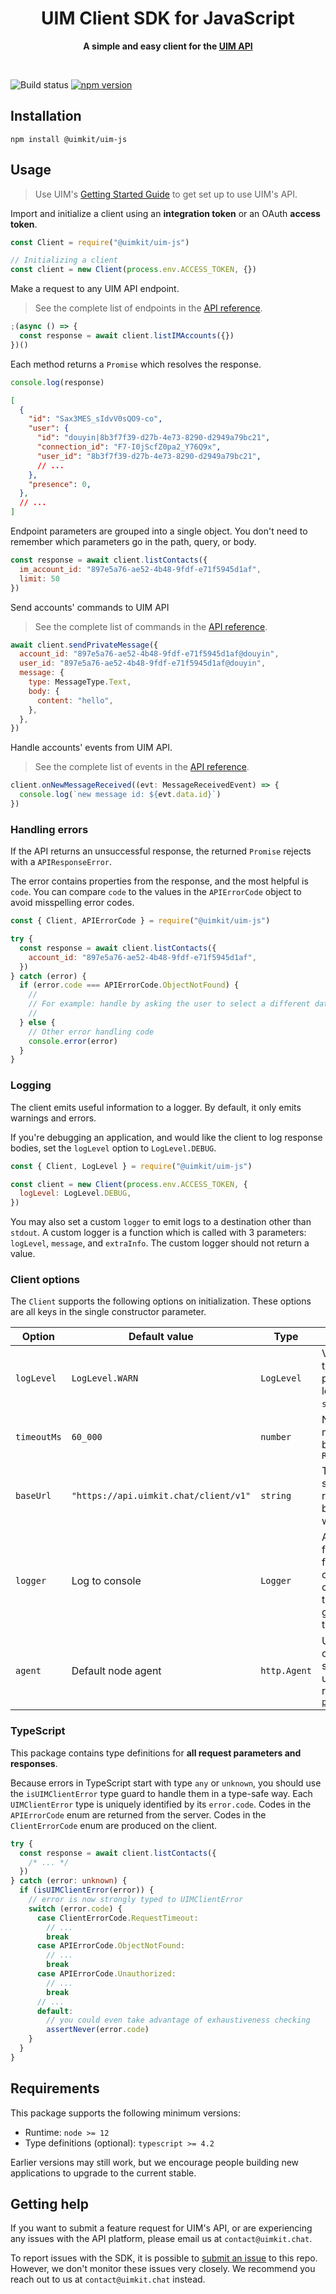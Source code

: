 <div align="center">
	<h1>UIM Client SDK for JavaScript</h1>
	<p>
		<b>A simple and easy client for the <a href="https://docs.uimkit.chat">UIM API</a></b>
	</p>
	<br>
</div>

![Build status](https://github.com/uimkit/uim-sdk-js/actions/workflows/ci.yml/badge.svg)
[![npm version](https://badge.fury.io/js/%40uimkit%2Fclient.svg)](https://www.npmjs.com/package/@uimkit/uim-js)

## Installation

```
npm install @uimkit/uim-js
```

## Usage

> Use UIM's [Getting Started Guide](https://docs.uimkit.chat/getting-started) to get set up to use UIM's API.

Import and initialize a client using an **integration token** or an OAuth **access token**.

```js
const Client = require("@uimkit/uim-js")

// Initializing a client
const client = new Client(process.env.ACCESS_TOKEN, {})
```

Make a request to any UIM API endpoint.

> See the complete list of endpoints in the [API reference](https://docs.uimkit.chat/reference).

```js
;(async () => {
  const response = await client.listIMAccounts({})
})()
```

Each method returns a `Promise` which resolves the response.

```js
console.log(response)
```

```json
[
  {
    "id": "Sax3MES_sIdvV0sQO9-co",
    "user": {
      "id": "douyin|8b3f7f39-d27b-4e73-8290-d2949a79bc21",
      "connection_id": "F7-I0jScfZ0pa2_Y76Q9x",
      "user_id": "8b3f7f39-d27b-4e73-8290-d2949a79bc21",
      // ...
    },
    "presence": 0,
  },
  // ...
]
```

Endpoint parameters are grouped into a single object. You don't need to remember which parameters go in the path, query, or body.

```js
const response = await client.listContacts({
  im_account_id: "897e5a76-ae52-4b48-9fdf-e71f5945d1af",
  limit: 50
})
```

Send accounts' commands to UIM API

> See the complete list of commands in the [API reference](https://docs.uimkit.chat/reference).

```js
await client.sendPrivateMessage({
  account_id: "897e5a76-ae52-4b48-9fdf-e71f5945d1af@douyin",
  user_id: "897e5a76-ae52-4b48-9fdf-e71f5945d1af@douyin",
  message: {
    type: MessageType.Text,
    body: {
      content: "hello",
    },
  },
})
```

Handle accounts' events from UIM API.

> See the complete list of events in the [API reference](https://docs.uimkit.chat/reference).

```js
client.onNewMessageReceived((evt: MessageReceivedEvent) => {
  console.log(`new message id: ${evt.data.id}`)
})
```

### Handling errors

If the API returns an unsuccessful response, the returned `Promise` rejects with a `APIResponseError`.

The error contains properties from the response, and the most helpful is `code`. You can compare `code` to the values in the `APIErrorCode` object to avoid misspelling error codes.

```js
const { Client, APIErrorCode } = require("@uimkit/uim-js")

try {
  const response = await client.listContacts({
    account_id: "897e5a76-ae52-4b48-9fdf-e71f5945d1af",
  })
} catch (error) {
  if (error.code === APIErrorCode.ObjectNotFound) {
    //
    // For example: handle by asking the user to select a different database
    //
  } else {
    // Other error handling code
    console.error(error)
  }
}
```

### Logging

The client emits useful information to a logger. By default, it only emits warnings and errors.

If you're debugging an application, and would like the client to log response bodies, set the `logLevel` option to `LogLevel.DEBUG`.

```js
const { Client, LogLevel } = require("@uimkit/uim-js")

const client = new Client(process.env.ACCESS_TOKEN, {
  logLevel: LogLevel.DEBUG,
})
```

You may also set a custom `logger` to emit logs to a destination other than `stdout`. A custom logger is a function which is called with 3 parameters: `logLevel`, `message`, and `extraInfo`. The custom logger should not return a value.

### Client options

The `Client` supports the following options on initialization. These options are all keys in the single constructor parameter.

| Option      | Default value               | Type         | Description                                                                                                                                                  |
| ----------- | --------------------------- | ------------ | ------------------------------------------------------------------------------------------------------------------------------------------------------------ |
| `logLevel`  | `LogLevel.WARN`             | `LogLevel`   | Verbosity of logs the instance will produce. By default, logs are written to `stdout`.                                                                       |
| `timeoutMs` | `60_000`                    | `number`     | Number of milliseconds to wait before emitting a `RequestTimeoutError`                                                                                       |
| `baseUrl`   | `"https://api.uimkit.chat/client/v1"` | `string`     | The root URL for sending API requests. This can be changed to test with a mock server.                                                                       |
| `logger`    | Log to console              | `Logger`     | A custom logging function. This function is only called when the client emits a log that is equal or greater severity than `logLevel`.                       |
| `agent`     | Default node agent          | `http.Agent` | Used to control creation of TCP sockets. A common use is to proxy requests with [`https-proxy-agent`](https://github.com/TooTallNate/node-https-proxy-agent) |

### TypeScript

This package contains type definitions for **all request parameters and responses**.

Because errors in TypeScript start with type `any` or `unknown`, you should use
the `isUIMClientError` type guard to handle them in a type-safe way. Each
`UIMClientError` type is uniquely identified by its `error.code`. Codes in
the `APIErrorCode` enum are returned from the server. Codes in the
`ClientErrorCode` enum are produced on the client.

```ts
try {
  const response = await client.listContacts({
    /* ... */
  })
} catch (error: unknown) {
  if (isUIMClientError(error)) {
    // error is now strongly typed to UIMClientError
    switch (error.code) {
      case ClientErrorCode.RequestTimeout:
        // ...
        break
      case APIErrorCode.ObjectNotFound:
        // ...
        break
      case APIErrorCode.Unauthorized:
        // ...
        break
      // ...
      default:
        // you could even take advantage of exhaustiveness checking
        assertNever(error.code)
    }
  }
}
```

## Requirements

This package supports the following minimum versions:

- Runtime: `node >= 12`
- Type definitions (optional): `typescript >= 4.2`

Earlier versions may still work, but we encourage people building new applications to upgrade to the current stable.

## Getting help

If you want to submit a feature request for UIM's API, or are experiencing any issues with the API platform, please email us at `contact@uimkit.chat`.

To report issues with the SDK, it is possible to [submit an issue](https://github.com/uimkit/uim-sdk-js/issues) to this repo. However, we don't monitor these issues very closely. We recommend you reach out to us at `contact@uimkit.chat` instead.
